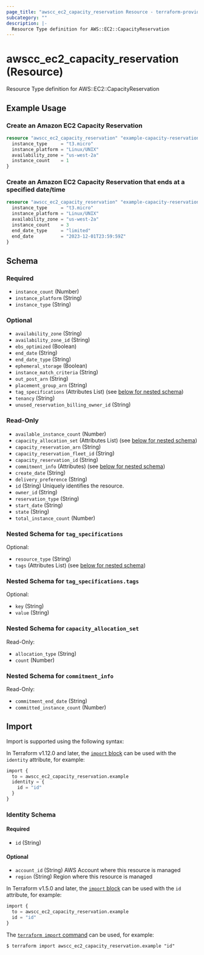 ```yaml
---
page_title: "awscc_ec2_capacity_reservation Resource - terraform-provider-awscc"
subcategory: ""
description: |-
  Resource Type definition for AWS::EC2::CapacityReservation
---
```


# awscc_ec2_capacity_reservation (Resource)

Resource Type definition for AWS::EC2::CapacityReservation

## Example Usage

### Create an Amazon EC2 Capacity Reservation
```terraform
resource "awscc_ec2_capacity_reservation" "example-capacity-reservation" {
  instance_type     = "t3.micro"
  instance_platform = "Linux/UNIX"
  availability_zone = "us-west-2a"
  instance_count    = 1
}
```

### Create an Amazon EC2 Capacity Reservation that ends at a specified date/time
```terraform
resource "awscc_ec2_capacity_reservation" "example-capacity-reservation-end-date" {
  instance_type     = "t3.micro"
  instance_platform = "Linux/UNIX"
  availability_zone = "us-west-2a"
  instance_count    = 3
  end_date_type     = "limited"
  end_date          = "2023-12-01T23:59:59Z"
}
```

<!-- schema generated by tfplugindocs -->
## Schema

### Required

- `instance_count` (Number)
- `instance_platform` (String)
- `instance_type` (String)

### Optional

- `availability_zone` (String)
- `availability_zone_id` (String)
- `ebs_optimized` (Boolean)
- `end_date` (String)
- `end_date_type` (String)
- `ephemeral_storage` (Boolean)
- `instance_match_criteria` (String)
- `out_post_arn` (String)
- `placement_group_arn` (String)
- `tag_specifications` (Attributes List) (see [below for nested schema](#nestedatt--tag_specifications))
- `tenancy` (String)
- `unused_reservation_billing_owner_id` (String)

### Read-Only

- `available_instance_count` (Number)
- `capacity_allocation_set` (Attributes List) (see [below for nested schema](#nestedatt--capacity_allocation_set))
- `capacity_reservation_arn` (String)
- `capacity_reservation_fleet_id` (String)
- `capacity_reservation_id` (String)
- `commitment_info` (Attributes) (see [below for nested schema](#nestedatt--commitment_info))
- `create_date` (String)
- `delivery_preference` (String)
- `id` (String) Uniquely identifies the resource.
- `owner_id` (String)
- `reservation_type` (String)
- `start_date` (String)
- `state` (String)
- `total_instance_count` (Number)

<a id="nestedatt--tag_specifications"></a>
### Nested Schema for `tag_specifications`

Optional:

- `resource_type` (String)
- `tags` (Attributes List) (see [below for nested schema](#nestedatt--tag_specifications--tags))

<a id="nestedatt--tag_specifications--tags"></a>
### Nested Schema for `tag_specifications.tags`

Optional:

- `key` (String)
- `value` (String)



<a id="nestedatt--capacity_allocation_set"></a>
### Nested Schema for `capacity_allocation_set`

Read-Only:

- `allocation_type` (String)
- `count` (Number)


<a id="nestedatt--commitment_info"></a>
### Nested Schema for `commitment_info`

Read-Only:

- `commitment_end_date` (String)
- `committed_instance_count` (Number)

## Import

Import is supported using the following syntax:

In Terraform v1.12.0 and later, the [`import` block](https://developer.hashicorp.com/terraform/language/import) can be used with the `identity` attribute, for example:

```terraform
import {
  to = awscc_ec2_capacity_reservation.example
  identity = {
    id = "id"
  }
}
```

<!-- schema generated by tfplugindocs -->
### Identity Schema

#### Required

- `id` (String)

#### Optional

- `account_id` (String) AWS Account where this resource is managed
- `region` (String) Region where this resource is managed

In Terraform v1.5.0 and later, the [`import` block](https://developer.hashicorp.com/terraform/language/import) can be used with the `id` attribute, for example:

```terraform
import {
  to = awscc_ec2_capacity_reservation.example
  id = "id"
}
```

The [`terraform import` command](https://developer.hashicorp.com/terraform/cli/commands/import) can be used, for example:

```shell
$ terraform import awscc_ec2_capacity_reservation.example "id"
```